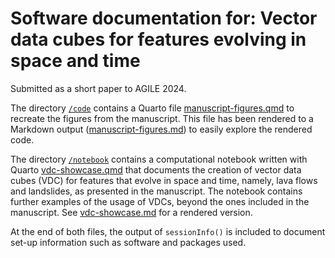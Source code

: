 # Software documentation for: Vector data cubes for features evolving in space and time
Submitted as a short paper to AGILE 2024.

The directory [`/code`](/code) contains a Quarto file [manuscript-figures.qmd](code/manuscript-figures.qmd) to recreate the figures from the manuscript.
This file has been rendered to a Markdown output ([manuscript-figures.md](code/manuscript-figures.md)) to easily explore the rendered code. 

The directory [`/notebook`](/notebook) contains a computational notebook written with Quarto [vdc-showcase.qmd](notebook/vdc-showcase.qmd) that documents the creation of vector data cubes (VDC) for features that evolve in space and time, namely, lava flows and landslides, as presented in the manuscript. The notebook contains further examples of the usage of VDCs, beyond the ones included in the manuscript. See [vdc-showcase.md](notebook/vdc-showcase.md) for a rendered version.

At the end of both files, the output of `sessionInfo()` is included to document set-up information such as software and packages used.